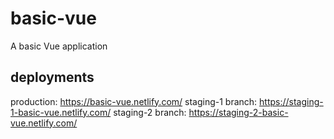 # basic-vue

A basic Vue application

## deployments

production: https://basic-vue.netlify.com/
staging-1 branch: https://staging-1-basic-vue.netlify.com/
staging-2 branch: https://staging-2-basic-vue.netlify.com/
